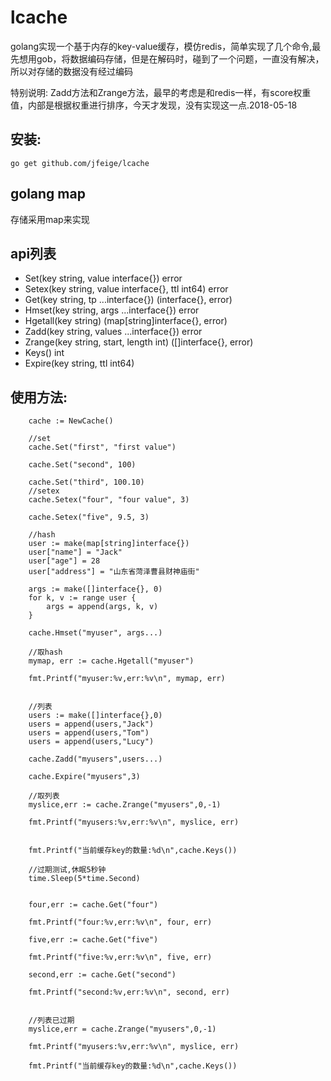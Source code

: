 # lcache
golang实现一个基于内存的key-value缓存，模仿redis，简单实现了几个命令,最先想用gob，将数据编码存储，但是在解码时，碰到了一个问题，一直没有解决，所以对存储的数据没有经过编码

特别说明: Zadd方法和Zrange方法，最早的考虑是和redis一样，有score权重值，内部是根据权重进行排序，今天才发现，没有实现这一点.2018-05-18

## 安装:
```
go get github.com/jfeige/lcache
```

## golang map

存储采用map来实现

## api列表

* Set(key string, value interface{}) error
* Setex(key string, value interface{}, ttl int64) error
* Get(key string, tp ...interface{}) (interface{}, error)
* Hmset(key string, args ...interface{}) error
* Hgetall(key string) (map[string]interface{}, error)
* Zadd(key string, values ...interface{}) error
* Zrange(key string, start, length int) ([]interface{}, error)
* Keys() int
* Expire(key string, ttl int64)

## 使用方法:

```
  	cache := NewCache()

	//set
	cache.Set("first", "first value")

	cache.Set("second", 100)

	cache.Set("third", 100.10)
	//setex
	cache.Setex("four", "four value", 3)

	cache.Setex("five", 9.5, 3)

	//hash
	user := make(map[string]interface{})
	user["name"] = "Jack"
	user["age"] = 28
	user["address"] = "山东省菏泽曹县财神庙街"

	args := make([]interface{}, 0)
	for k, v := range user {
		args = append(args, k, v)
	}

	cache.Hmset("myuser", args...)

	//取hash
	mymap, err := cache.Hgetall("myuser")

	fmt.Printf("myuser:%v,err:%v\n", mymap, err)


	//列表
	users := make([]interface{},0)
	users = append(users,"Jack")
	users = append(users,"Tom")
	users = append(users,"Lucy")

	cache.Zadd("myusers",users...)

	cache.Expire("myusers",3)

	//取列表
	myslice,err := cache.Zrange("myusers",0,-1)

	fmt.Printf("myusers:%v,err:%v\n", myslice, err)


	fmt.Printf("当前缓存key的数量:%d\n",cache.Keys())

	//过期测试,休眠5秒钟
	time.Sleep(5*time.Second)


	four,err := cache.Get("four")

	fmt.Printf("four:%v,err:%v\n", four, err)

	five,err := cache.Get("five")

	fmt.Printf("five:%v,err:%v\n", five, err)

	second,err := cache.Get("second")

	fmt.Printf("second:%v,err:%v\n", second, err)


	//列表已过期
	myslice,err = cache.Zrange("myusers",0,-1)

	fmt.Printf("myusers:%v,err:%v\n", myslice, err)

	fmt.Printf("当前缓存key的数量:%d\n",cache.Keys())
  
```
